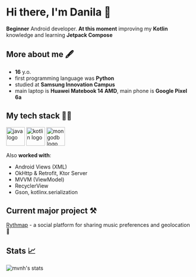 # Hi there, I'm Danila 👋
**Beginner** Android developer. **At this moment** improving my **Kotlin** knowledge and learning **Jetpack Compose**

## More about me 🖋️
- **16** y.o.
- first programming language was **Python**
- studied at **Samsung Innovation Campus**
- main laptop is **Huawei Matebook 14 AMD**, main phone is **Google Pixel 6a**

## My tech stack 👨‍💻
<div align="left">

  <img src="https://cdn.jsdelivr.net/gh/devicons/devicon@latest/icons/java/java-original.svg" height="50" alt="java logo"/>
  <img src="https://cdn.jsdelivr.net/gh/devicons/devicon@latest/icons/kotlin/kotlin-original.svg" height="50" alt="kotlin logo"/>
  <img src="https://cdn.jsdelivr.net/gh/devicons/devicon@latest/icons/mongodb/mongodb-original.svg" height="50" alt="mongodb logo"/>

</div>

Also **worked with**:
- Android Views (XML)
- OkHttp & Retrofit, Ktor Server
- MVVM (ViewModel)
- RecyclerView
- Gson, kotlinx.serialization

## Current major project ⚒️
[Rythmap](https://github.com/Rythmap) - a social platform for sharing music preferences and geolocation 📍

## Stats 📈
![mvnh's stats](https://github-readme-stats.vercel.app/api?username=mvnh&show_icons=true&theme=transparent&title_color=CABEFF&icon_color=CABEFF&text_color=FFDDB3)
